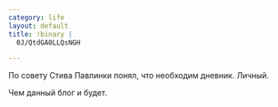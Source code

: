 ```yaml
--- 
category: life
layout: default
title: !binary |
  0J/QtdGA0LLQsNGH

---
```

По совету Стива Павлинки понял, что необходим дневник. Личный.

Чем данный блог и будет.
